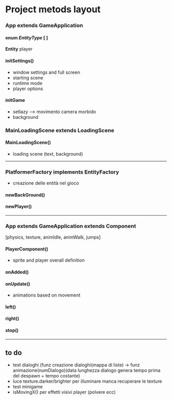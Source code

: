 # Project metods layout

### App extends GameApplication

#### enum *EntityType* [ ]
**Entity** player

#### initSettings()
* window settings and full screen
* starting scene
* runtime mode
* player options

#### initGame
* setlazy --> movimento camera morbido
* background



### MainLoadingScene extends LoadingScene

#### MainLoadingScene()
* loading scene (text, background)

---

### PlatformerFactory implements EntityFactory
* creazione delle entità nel gioco
#### newBackGround()

#### newPlayer()

---

### App extends GameApplication extends Component
[physics, texture, animIdle, animWalk, jumps]

#### PlayerComponent()
* sprite and player overall definition

#### onAdded()

#### onUpdate()
* animations based on movement

#### left()

#### right()

#### stop()

---

## to do
* test dialoghi (funz creazione dialoghi(mappa di liste) -> funz animazione(numDialogo)(data lunghezza dialogo genera tempo prima del despawn + tempo costante)
* luce texture.darker/brighter per illuminare manca recuperare le texture
* test minigame
* isMovingX() per effetti visivi player (polvere ecc)